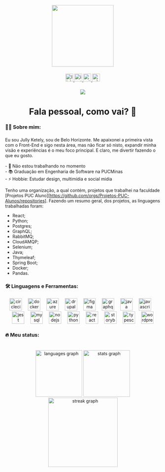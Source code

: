 <div align="center">
  <img height="200" src="https://camo.githubusercontent.com/4ef0f8630b1b63f83d64de799f3f7a81377625cf47629a63c49aac7537c6c952/68747470733a2f2f6a756c6c7973696c76612e6769746875622e696f2f437572726963756c756d2f696d672f6176617461616172732e7376673f77696474683d363736266865696768743d363736"  />
</div>

###

<div align="center">
  <a href="https://www.linkedin.com/in/jully-ketely-silva/" target="_blank">
    <img src="https://img.shields.io/static/v1?message=LinkedIn&logo=linkedin&label=&color=0077B5&logoColor=white&labelColor=&style=for-the-badge" height="25" alt="linkedin logo"  />
  </a>
  <a href="https://www.instagram.com/jullinha_s/" target="_blank">
    <img src="https://img.shields.io/static/v1?message=Instagram&logo=instagram&label=&color=E4405F&logoColor=white&labelColor=&style=for-the-badge" height="25" alt="instagram logo"  />
  </a>
  <a href="mailto:jullyksilva@hotmail.com" target="_blank">
    <img src="https://img.shields.io/static/v1?message=Outlook&logo=microsoft-outlook&label=&color=0078D4&logoColor=white&labelColor=&style=for-the-badge" height="25" alt="microsoft-outlook logo"  />
  </a>
  <a href="https://wa.me/5531995123805" target="_blank">
    <img src="https://img.shields.io/static/v1?message=Whatsapp&logo=whatsapp&label=&color=25D366&logoColor=white&labelColor=&style=for-the-badge" height="25" alt="whatsapp logo"  />
  </a>
</div>

###

<div align="center">
  <img src="https://visitor-badge.laobi.icu/badge?page_id=jullysilva.jullysilva&left_color=darkgray"  />
</div>

###

<h1 align="center">Fala pessoal, como vai? 👋</h1>

###

<h3 align="left">👩‍💻  Sobre mim:</h3>

###

<p align="left">Eu sou Jully Ketely, sou de Belo Horizonte. Me apaixonei a primeira vista com o Front-End e sigo nesta área, mas não ficar só nisto, expandir minha visão e experiências é o meu foco principal. E claro, me divertir fazendo o que eu gosto.<br><br>- 🔭 Não estou trabalhando no momento<br>- 📚 Graduação em Engenharia de Software na PUCMinas<br>- ⚡ Hobbie: Estudar design, multimídia e social midia</p>

Tenho uma organização, a qual contém, projetos que trabalhei na faculdade [Projetos PUC Aluno][https://github.com/orgs/Projetos-PUC-Alunos/repositories]. Fazendo um resumo geral, dos projetos, as linguagens trabalhadas foram: 
- React;
- Python;
- Postgres;
- GraphQL;
- RabbitMQ;
- CloudAMQP;
- Selenium;
- Java;
- Thymeleaf;
- Spring Boot;
- Docker;
- Pandas.

###

<h3 align="left">🛠 Linguagens e Ferramentas:</h3>

###

<div align="center">
  <img src="https://cdn.jsdelivr.net/gh/devicons/devicon/icons/circleci/circleci-plain.svg" height="40" alt="circleci logo"  />
  <img width="12" />
  <img src="https://cdn.jsdelivr.net/gh/devicons/devicon/icons/docker/docker-plain-wordmark.svg" height="40" alt="docker logo"  />
  <img width="12" />
  <img src="https://cdn.jsdelivr.net/gh/devicons/devicon/icons/azure/azure-original.svg" height="40" alt="azure logo"  />
  <img width="12" />
  <img src="https://cdn.jsdelivr.net/gh/devicons/devicon/icons/drupal/drupal-original.svg" height="40" alt="drupal logo"  />
  <img width="12" />
  <img src="https://cdn.jsdelivr.net/gh/devicons/devicon/icons/figma/figma-original.svg" height="40" alt="figma logo"  />
  <img width="12" />
  <img src="https://cdn.jsdelivr.net/gh/devicons/devicon/icons/graphql/graphql-plain.svg" height="40" alt="graphql logo"  />
  <img width="12" />
  <img src="https://cdn.jsdelivr.net/gh/devicons/devicon/icons/java/java-original.svg" height="40" alt="java logo"  />
  <img width="12" />
  <img src="https://cdn.jsdelivr.net/gh/devicons/devicon/icons/javascript/javascript-original.svg" height="40" alt="javascript logo"  />
  <img width="12" />
  <img src="https://cdn.jsdelivr.net/gh/devicons/devicon/icons/jest/jest-plain.svg" height="40" alt="jest logo"  />
  <img width="12" />
  <img src="https://cdn.jsdelivr.net/gh/devicons/devicon/icons/mysql/mysql-original.svg" height="40" alt="mysql logo"  />
  <img width="12" />
  <img src="https://cdn.jsdelivr.net/gh/devicons/devicon/icons/nodejs/nodejs-original.svg" height="40" alt="nodejs logo"  />
  <img width="12" />
  <img src="https://cdn.jsdelivr.net/gh/devicons/devicon/icons/python/python-original.svg" height="40" alt="python logo"  />
  <img width="12" />
  <img src="https://cdn.jsdelivr.net/gh/devicons/devicon/icons/react/react-original.svg" height="40" alt="react logo"  />
  <img width="12" />
  <img src="https://cdn.jsdelivr.net/gh/devicons/devicon/icons/storybook/storybook-original.svg" height="40" alt="storybook logo"  />
  <img width="12" />
  <img src="https://cdn.jsdelivr.net/gh/devicons/devicon/icons/typescript/typescript-original.svg" height="40" alt="typescript logo"  />
  <img width="12" />
  <img src="https://cdn.jsdelivr.net/gh/devicons/devicon/icons/wordpress/wordpress-original.svg" height="40" alt="wordpress logo"  />
</div>

###

<h3 align="left">🔥   Meu status:</h3>

###

<br clear="both">

<div align="center">
  <img src="https://github-readme-stats.vercel.app/api/top-langs?username=jullysilva&locale=pt-br&hide_title=false&layout=compact&card_width=320&langs_count=12&theme=dracula&hide_border=true&order=2" height="151" alt="languages graph"  />
  <img src="https://github-readme-stats.vercel.app/api?username=jullysilva&hide_title=false&hide_rank=false&show_icons=true&include_all_commits=true&count_private=true&disable_animations=false&theme=dracula&locale=pt-br&hide_border=true&order=1" height="151" alt="stats graph"  />
  <img src="https://streak-stats.demolab.com?user=jullysilva&locale=pt-br&mode=weekly&theme=dracula&hide_border=true&border_radius=5&date_format=j M[ Y]&order=3" height="225" alt="streak graph"  />
</div>

###
